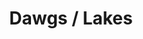 ---
ee_id_thing: '4347'
site: '1'
type: '2'
inv_num: 2016-035
add_credit:
url: 2016-035-dawgs-lakes
title: Dawgs / Lakes
year: '2016'
display_year: '2016'
medium: 1920x1080 H.264/MPEG-4 Part 10 looped digital file (from 11 lossless TIFS),
  media player, 65–75” flatscreen, armature, various cables
dims: Dimensions variable
pitch:
ps:
live_url:
youtube:
https://github.com/coryarcangel/alu:
imgs: dawgs-lakes-2016-035-full-database-JH.jpg
subheading:
download:
commission:
related:
layout: things-i-made
---